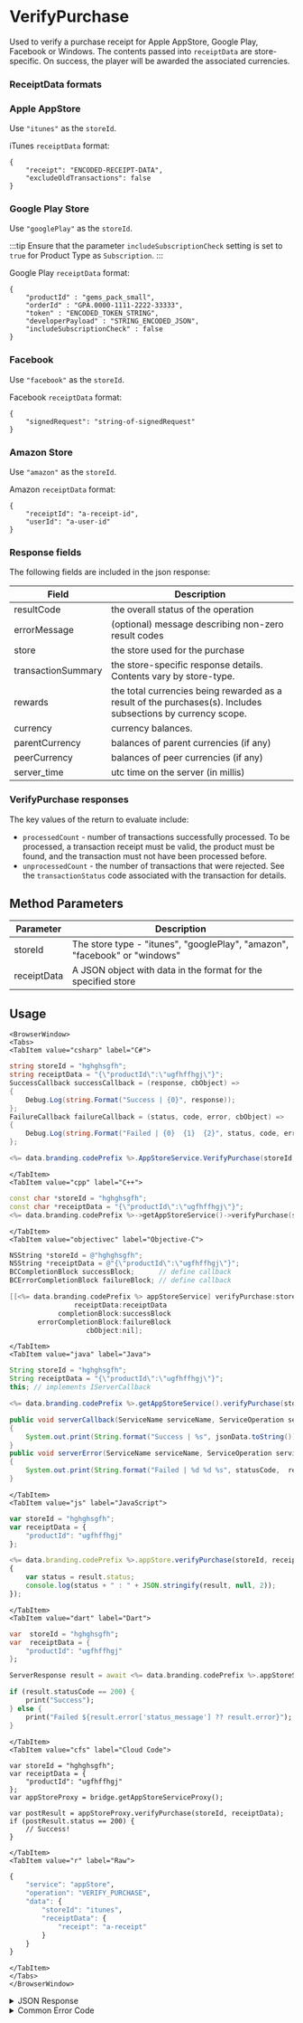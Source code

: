 # VerifyPurchase

Used to verify a purchase receipt for Apple AppStore, Google Play, Facebook or Windows. The contents passed into `receiptData` are store-specific. On success, the player will be awarded the associated currencies.

### ReceiptData formats

### Apple AppStore

Use `"itunes"` as the `storeId`.

iTunes `receiptData` format:

```
{
    "receipt": "ENCODED-RECEIPT-DATA",
	"excludeOldTransactions": false
}
```

### Google Play Store

Use `"googlePlay"` as the `storeId`.

:::tip
Ensure that the parameter `includeSubscriptionCheck` setting is set to `true` for Product Type as `Subscription`.
:::

Google Play `receiptData` format:

```
{
    "productId" : "gems_pack_small",
    "orderId" : "GPA.0000-1111-2222-33333",
    "token" : "ENCODED_TOKEN_STRING",
    "developerPayload" : "STRING_ENCODED_JSON",
    "includeSubscriptionCheck" : false
}
```

### Facebook

Use `"facebook"` as the `storeId`.

Facebook `receiptData` format:

```
{
    "signedRequest": "string-of-signedRequest"
}
```

### Amazon Store

Use `"amazon"` as the `storeId`.

Amazon `receiptData` format:

```
{
    "receiptId": "a-receipt-id",
    "userId": "a-user-id"
}
```

### Response fields

The following fields are included in the json response:

| Field              | Description                                                                                                  |
| ------------------ | ------------------------------------------------------------------------------------------------------------ |
| resultCode         | the overall status of the operation                                                                          |
| errorMessage       | (optional) message describing non-zero result codes                                                          |
| store              | the store used for the purchase                                                                              |
| transactionSummary | the store-specific response details. Contents vary by store-type.                                            |
| rewards            | the total currencies being rewarded as a result of the purchases(s). Includes subsections by currency scope. |
| currency           | currency balances.                                                                                           |
| parentCurrency     | balances of parent currencies (if any)                                                                       |
| peerCurrency       | balances of peer currencies (if any)                                                                         |
| server_time        | utc time on the server (in millis)                                                                           |

### VerifyPurchase responses

The key values of the return to evaluate include:

-   `processedCount` - number of transactions successfully processed. To be processed, a transaction receipt must be valid, the product must be found, and the transaction must not have been processed before.
-   `unprocessedCount` - the number of transactions that were rejected. See the `transactionStatus` code associated with the transaction for details.

<PartialServop service_name="appStore" operation_name="VERIFY_PURCHASE" />

## Method Parameters

| Parameter   | Description                                                                |
| ----------- | -------------------------------------------------------------------------- |
| storeId     | The store type - "itunes", "googlePlay", "amazon", "facebook" or "windows" |
| receiptData | A JSON object with data in the format for the specified store              |

## Usage

```mdx-code-block
<BrowserWindow>
<Tabs>
<TabItem value="csharp" label="C#">
```

```csharp
string storeId = "hghghsgfh";
string receiptData = "{\"productId\":\"ugfhffhgj\"}";
SuccessCallback successCallback = (response, cbObject) =>
{
    Debug.Log(string.Format("Success | {0}", response));
};
FailureCallback failureCallback = (status, code, error, cbObject) =>
{
    Debug.Log(string.Format("Failed | {0}  {1}  {2}", status, code, error));
};

<%= data.branding.codePrefix %>.AppStoreService.VerifyPurchase(storeId, receiptData, successCallback, failureCallback);
```

```mdx-code-block
</TabItem>
<TabItem value="cpp" label="C++">
```

```cpp
const char *storeId = "hghghsgfh";
const char *receiptData = "{\"productId\":\"ugfhffhgj\"}";
<%= data.branding.codePrefix %>->getAppStoreService()->verifyPurchase(storeId, receiptData, this);
```

```mdx-code-block
</TabItem>
<TabItem value="objectivec" label="Objective-C">
```

```objectivec
NSString *storeId = @"hghghsgfh";
NSString *receiptData = @"{\"productId\":\"ugfhffhgj\"}";
BCCompletionBlock successBlock;      // define callback
BCErrorCompletionBlock failureBlock; // define callback

[[<%= data.branding.codePrefix %> appStoreService] verifyPurchase:storeId
                receiptData:receiptData
            completionBlock:successBlock
       errorCompletionBlock:failureBlock
                   cbObject:nil];
```

```mdx-code-block
</TabItem>
<TabItem value="java" label="Java">
```

```java
String storeId = "hghghsgfh";
String receiptData = "{\"productId\":\"ugfhffhgj\"}";
this; // implements IServerCallback

<%= data.branding.codePrefix %>.getAppStoreService().verifyPurchase(storeId, receiptData, this);

public void serverCallback(ServiceName serviceName, ServiceOperation serviceOperation, JSONObject jsonData)
{
    System.out.print(String.format("Success | %s", jsonData.toString()));
}
public void serverError(ServiceName serviceName, ServiceOperation serviceOperation, int statusCode, int reasonCode, String jsonError)
{
    System.out.print(String.format("Failed | %d %d %s", statusCode,  reasonCode, jsonError.toString()));
}
```

```mdx-code-block
</TabItem>
<TabItem value="js" label="JavaScript">
```

```javascript
var storeId = "hghghsgfh";
var receiptData = {
    "productId": "ugfhffhgj"
};

<%= data.branding.codePrefix %>.appStore.verifyPurchase(storeId, receiptData, result =>
{
	var status = result.status;
	console.log(status + " : " + JSON.stringify(result, null, 2));
});
```

```mdx-code-block
</TabItem>
<TabItem value="dart" label="Dart">
```

```dart
var  storeId = "hghghsgfh";
var  receiptData = {
    "productId": "ugfhffhgj"
};

ServerResponse result = await <%= data.branding.codePrefix %>.appStoreService.verifyPurchase(storeId:storeId, receiptData:receiptData);

if (result.statusCode == 200) {
    print("Success");
} else {
    print("Failed ${result.error['status_message'] ?? result.error}");
}
```

```mdx-code-block
</TabItem>
<TabItem value="cfs" label="Cloud Code">
```

```cfscript
var storeId = "hghghsgfh";
var receiptData = {
    "productId": "ugfhffhgj"
};
var appStoreProxy = bridge.getAppStoreServiceProxy();

var postResult = appStoreProxy.verifyPurchase(storeId, receiptData);
if (postResult.status == 200) {
    // Success!
}
```

```mdx-code-block
</TabItem>
<TabItem value="r" label="Raw">
```

```r
{
	"service": "appStore",
	"operation": "VERIFY_PURCHASE",
	"data": {
		"storeId": "itunes",
		"receiptData": {
			"receipt": "a-receipt"
		}
	}
}
```

```mdx-code-block
</TabItem>
</Tabs>
</BrowserWindow>
```

<details>
<summary>JSON Response</summary>

```json
{
    "status": 200,
    "data": {
        "resultCode": 0,
        "errorMessage": null,
        "store": "itunes",
        "transactionSummary": {
            "processedCount": 1,
            "unprocessedCount": 1,
            "transactionDetails": [
                {
                    "transactionId": "80000557199459",
                    "itemId": "barBundle1Imp",
                    "transactionResultCode": 0,
                    "processed": true,
                    "originalTransactionId": "80000557199459",
                    "referencePrice": 299,
                    "quantity": 1,
                    "payload": "__bc:[1,barBundle1Imp,0,199,-1]",
                    "sandbox": false,
                    "purchaseDateMs": 1550639146000,
                    "productId": "...coinBundle1Imp",
                    "purchaseDate": "2019-02-20 05:05:46 Etc/GMT",
                    "rewards": {
                        "extra": null,
                        "currency": {
                            "bar": 10,
                            "coinMultiplier": 1
                        }
                    }
                },
                {
                    "transactionId": "80000557201213",
                    "itemId": "coinBundle2Imp",
                    "transactionResultCode": 100,
                    "processed": false,
                    "originalTransactionId": "80000557201213",
                    "quantity": 1,
                    "purchaseDateMs": 1550639681000,
                    "productId": "...coinBundle2Imp",
                    "errorMessage": "Item already processed",
                    "purchaseDate": "2019-02-20 05:14:41 Etc/GMT"
                }
            ],
            "extra": {
                "appleReceipt": "stringified json receipt data"
            }
        },
        "rewards": {
            "currency": {
                "coins": 1000
            },
            "parentCurrency": {
                "awesomeMaster": {
                    "rubies": 2000
                }
            },
            "peerCurrency": {
                "peerApp": {
                    "rogerCurrency": 30
                }
            }
        },
        "currency": {
            "coins": {
                "balance": 1000,
                "purchased": 1000,
                "awarded": 0,
                "consumed": 0
            }
        },

        "parentCurrency": {
            "awesomeMaster": {
                "rubies": {
                    "balance": 2000,
                    "purchased": 2000,
                    "awarded": 0,
                    "consumed": 0
                }
            }
        },

        "peerCurrency": {
            "peerApp": {
                "rogerCurrency": {
                    "balance": 30,
                    "purchased": 30,
                    "awarded": 0,
                    "consumed": 0
                }
            }
        },

        "server_time": 1473325588695
    }
}
```

</details>

<details>
<summary>Common Error Code</summary>

### Status Codes

| Code | Name                              | Description                                                                                                                                                                                                                    |
| ---- | --------------------------------- | ------------------------------------------------------------------------------------------------------------------------------------------------------------------------------------------------------------------------------ |
| 0    | RESULT_OK                         | Successfully verified, new currencies awarded.                                                                                                                                                                                 |
| 100  | RESULT_FAILED_ALREADY_PROCESSED   | Already verified and awarded currencies.                                                                                                                                                                                       |
| 101  | RESULT_FAILED_APPSTORE_ERROR      | Purchase error with the used app store.                                                                                                                                                                                        |
| 102  | RESULT_FAILED_PRODUCT_NOT_FOUND   | Cannot locate the product in <%= data.branding.productName %> Product Inventory. \*This is likely a configuration error in the <%= data.branding.productName %> product - double-check the price settings for the product.\*\* |
| 103  | RESULT_FAILED_UNKNOWN_ERROR       | Unexpected error.                                                                                                                                                                                                              |
| 104  | RESULT_FAILED_CONFIGURATION_ERROR | Configuration error on the used app store.                                                                                                                                                                                     |
| 105  | RESULT_FAILED_REQUEST_ERROR       | Credential missing for used app store. Ensure Facebook or Stream credential is correct.                                                                                                                                        |

</details>
